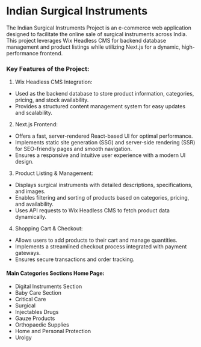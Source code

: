 # Indian Surgical Instruments
The Indian Surgical Instruments Project is an e-commerce web application designed to facilitate the online sale of surgical instruments across India. This project leverages Wix Headless CMS for backend database management and product listings while utilizing Next.js for a dynamic, high-performance frontend.

### Key Features of the Project:
1) Wix Headless CMS Integration:
- Used as the backend database to store product information, categories, pricing, and stock availability.
- Provides a structured content management system for easy updates and scalability.

2) Next.js Frontend:
- Offers a fast, server-rendered React-based UI for optimal performance.
- Implements static site generation (SSG) and server-side rendering (SSR) for SEO-friendly pages and smooth navigation.
- Ensures a responsive and intuitive user experience with a modern UI design.

3) Product Listing & Management:
- Displays surgical instruments with detailed descriptions, specifications, and images.
- Enables filtering and sorting of products based on categories, pricing, and availability.
- Uses API requests to Wix Headless CMS to fetch product data dynamically.

4) Shopping Cart & Checkout:
- Allows users to add products to their cart and manage quantities.
- Implements a streamlined checkout process integrated with payment gateways.
- Ensures secure transactions and order tracking.

#### Main Categories Sections Home Page:
- Digital Instruments Section 
- Baby Care Section
- Critical Care
- Surgical 
- Injectables Drugs
- Gauze Products
- Orthopaedic Supplies
- Home and Personal Protection
- Urolgy